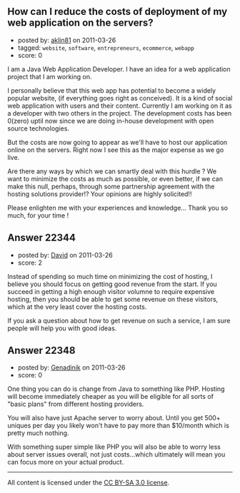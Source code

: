 ## How can I reduce the costs of deployment of my web application on the servers?

- posted by: [aklin81](https://stackexchange.com/users/-1/8962-aklin81) on 2011-03-26
- tagged: `website`, `software`, `entrepreneurs`, `ecommerce`, `webapp`
- score: 0

I am a Java Web Application Developer. I have an idea for a web application project that I am working on.

I personally believe that this web app has potential to become a widely popular website, (if everything goes right as conceived). It is a kind of social web application with users and their content. Currently I am working on it as a developer with two others in the project. The development costs has been 0(zero) uptil now since we are doing in-house development with open source technologies.

But the costs are now going to appear as we'll have to host our application online on the servers. Right now I see this as the major expense as we go live.

Are there any ways by which we can smartly deal with this hurdle ?
We want to minimize the costs as much as possible, or even better, if we can make this null, perhaps, through some partnership agreement with the hosting solutions provider!? Your opinions are highly solicited!!

Please enlighten me with your experiences and knowledge... Thank you so much, for your time !



## Answer 22344

- posted by: [David](https://stackexchange.com/users/-1/2684-david) on 2011-03-26
- score: 2

Instead of spending so much time on minimizing the cost of hosting, I believe you should focus on getting good revenue from the start. If you succeed in getting a high enough visitor volumne to require expensive hosting, then you should be able to get some revenue on these visitors, which at the very least cover the hosting costs.

If you ask a question about how to get revenue on such a service, I am sure people will help you with good ideas.


## Answer 22348

- posted by: [Genadinik](https://stackexchange.com/users/-1/8929-genadinik) on 2011-03-26
- score: 0

One thing you can do is change from Java to something like PHP.  Hosting will become immediately cheaper as you will be eligible for all sorts of "basic plans" from different hosting providers.

You will also have just Apache server to worry about. Until you get 500+ uniques per day you likely won't have to pay more than $10/month which is pretty much nothing.

With something super simple like PHP you will also be able to worry less about server issues overall, not just costs...which ultimately will mean you can focus more on your actual product.



---

All content is licensed under the [CC BY-SA 3.0 license](https://creativecommons.org/licenses/by-sa/3.0/).

